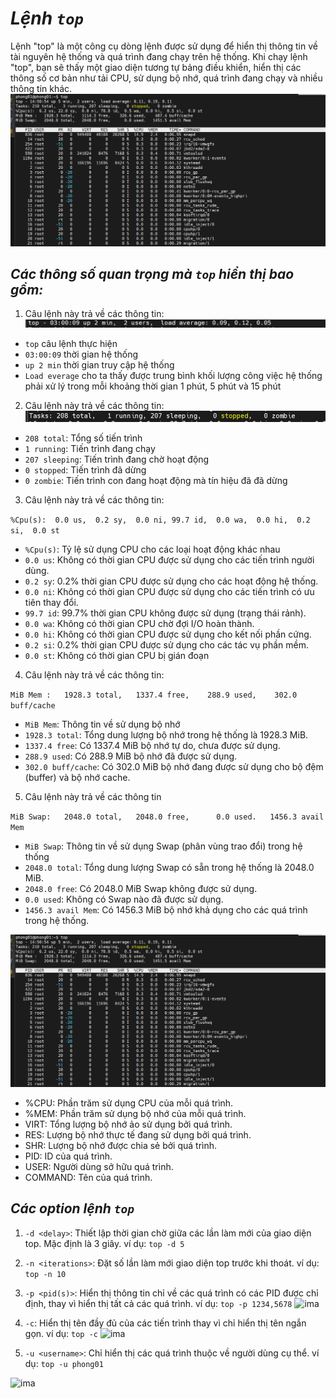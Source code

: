 # ***Lệnh `top`***
Lệnh "top" là một công cụ dòng lệnh được sử dụng để hiển thị thông tin về tài nguyên hệ thống và quá trình đang chạy trên hệ thống. Khi chạy lệnh "top", bạn sẽ thấy một giao diện tương tự bảng điều khiển, hiển thị các thông số cơ bản như tải CPU, sử dụng bộ nhớ, quá trình đang chạy và nhiều thông tin khác.
![ima](../IMG/2.png)
## ***Các thông số quan trọng mà `top` hiển thị bao gồm:***
1. Câu lệnh này trả về các thông tin:
![ima](../IMG/27.png)
- `top` câu lệnh thực hiện
- `03:00:09` thời gian hệ thống
- `up 2 min` thời gian truy cập hệ thống
- `Load everage` cho ta thấy được trung bình khối lượng công việc hệ thống phải xử lý trong mỗi khoảng thời gian 1 phút, 5 phút và 15 phút

2. Câu lệnh này trả về các thông tin:
![ima](../IMG/28.png)
- `208 total`: Tổng số tiến trình
- `1 running`: Tiến trình đang chạy
- `207 sleeping`: Tiến trình đang chờ hoạt động
- `0 stopped`: Tiến trình đã dừng
- `0 zombie`: Tiến trình con đang hoạt động mà tín hiệu đã đã dừng
3. Câu lệnh này trả về các thông tin:

```%Cpu(s):  0.0 us,  0.2 sy,  0.0 ni, 99.7 id,  0.0 wa,  0.0 hi,  0.2 si,  0.0 st```
- ```%Cpu(s)```: Tỷ lệ sử dụng CPU cho các loại hoạt động khác nhau
- ```0.0 us```: Không có thời gian CPU được sử dụng cho các tiến trình người dùng.
- ```0.2 sy```: 0.2% thời gian CPU được sử dụng cho các hoạt động hệ thống.
- ```0.0 ni```: Không có thời gian CPU được sử dụng cho các tiến trình có ưu tiên thay đổi.
- ```99.7 id```: 99.7% thời gian CPU không được sử dụng (trạng thái rảnh).
- ```0.0 wa```: Không có thời gian CPU chờ đợi I/O hoàn thành.
- ```0.0 hi```: Không có thời gian CPU được sử dụng cho kết nối phần cứng.
- ```0.2 si```: 0.2% thời gian CPU được sử dụng cho các tác vụ phần mềm.
- ```0.0 st```: Không có thời gian CPU bị gián đoạn
4. Câu lệnh này trả về các thông tin:

```MiB Mem :   1928.3 total,   1337.4 free,    288.9 used,    302.0 buff/cache```
- ```MiB Mem```: Thông tin về sử dụng bộ nhớ
- ```1928.3 total```: Tổng dung lượng bộ nhớ trong hệ thống là 1928.3 MiB.
- ```1337.4 free```: Có 1337.4 MiB bộ nhớ tự do, chưa được sử dụng.
- ```288.9 used```: Có 288.9 MiB bộ nhớ đã được sử dụng.
- ```302.0 buff/cache```: Có 302.0 MiB bộ nhớ đang được sử dụng cho bộ đệm (buffer) và bộ nhớ cache.

5. Câu lệnh này trả về các thông tin

```MiB Swap:   2048.0 total,   2048.0 free,      0.0 used.   1456.3 avail Mem```
- ```MiB Swap```: Thông tin về sử dụng Swap (phân vùng trao đổi) trong hệ thống
- ```2048.0 total```: Tổng dung lượng Swap có sẵn trong hệ thống là 2048.0 MiB.
- ```2048.0 free```: Có 2048.0 MiB Swap không được sử dụng.
- ```0.0 used```: Không có Swap nào đã được sử dụng.
- ```1456.3 avail Mem```: Có 1456.3 MiB bộ nhớ khả dụng cho các quá trình trong hệ thống.

![ima](../IMG/2.png)
- %CPU: Phần trăm sử dụng CPU của mỗi quá trình.
- %MEM: Phần trăm sử dụng bộ nhớ của mỗi quá trình.
- VIRT: Tổng lượng bộ nhớ ảo sử dụng bởi quá trình.
- RES: Lượng bộ nhớ thực tế đang sử dụng bởi quá trình.
- SHR: Lượng bộ nhớ được chia sẻ bởi quá trình.
- PID: ID của quá trình.
- USER: Người dùng sở hữu quá trình.
- COMMAND: Tên của quá trình.

## ***Các option lệnh `top`***
1.  `-d <delay>`: Thiết lập thời gian chờ giữa các lần làm mới của giao diện top. Mặc định là 3 giây.
ví dụ: ```top -d 5```

2. `-n <iterations>`: Đặt số lần làm mới giao diện top trước khi thoát.
ví dụ: ```top -n 10```

3. `-p <pid(s)>`: Hiển thị thông tin chỉ về các quá trình có các PID được chỉ định, thay vì hiển thị tất cả các quá trình.
ví dụ: ```top -p 1234,5678```
![ima](../IMG/3.png)
4. `-c`: Hiển thị tên đầy đủ của các tiến trình thay vì chỉ hiển thị tên ngắn gọn.
ví dụ: ```top -c```
![ima](../IMG/4.png)
5. `-u <username>`: Chỉ hiển thị các quá trình thuộc về người dùng cụ thể.
ví dụ: ```top -u phong01```

![ima](../IMG/5.png)
